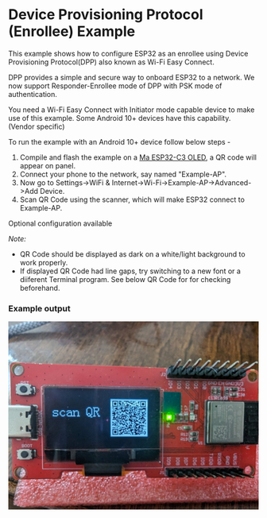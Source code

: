 # Device Provisioning Protocol (Enrollee) Example

This example shows how to configure ESP32 as an enrollee using Device Provisioning Protocol(DPP) also known as Wi-Fi Easy Connect.

DPP provides a simple and secure way to onboard ESP32 to a network.
We now support Responder-Enrollee mode of DPP with PSK mode of authentication.

You need a Wi-Fi Easy Connect with Initiator mode capable device to make use of this example. Some Android 10+ devices have this capability. (Vendor specific)

To run the example with an Android 10+ device follow below steps -
1. Compile and flash the example on a [Ma ESP32-C3 OLED](https://wiki.makerfabs.com/MaESP_ESP32_C3_OLED.html), a QR code will appear on panel.
2. Connect your phone to the network, say named "Example-AP".
3. Now go to Settings->WiFi & Internet->Wi-Fi->Example-AP->Advanced->Add Device.
4. Scan QR Code using the scanner, which will make ESP32 connect to Example-AP.

Optional configuration available

*Note:*
- QR Code should be displayed as dark on a white/light background to work properly.
- If displayed QR Code had line gaps, try switching to a new font or a diiferent Terminal program. See below QR Code for for checking beforehand.

### Example output

![alt text](https://github.com/apple314159/dpp-enrollee-ssd1306/blob/main/dpp_panel.jpg "Startup display")
